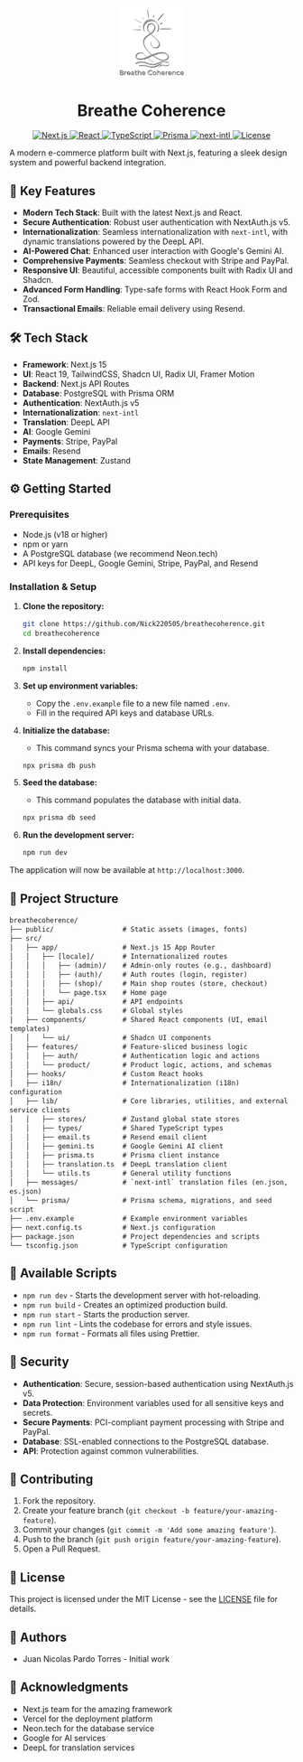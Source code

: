 <p align="center">
  <img src="public/images/BC-logo-transp-120.png" alt="Breathe Coherence Logo" width="120"/>
</p>
<h1 align="center">Breathe Coherence</h1>

<p align="center">
  <a href="https://nextjs.org/">
    <img src="https://img.shields.io/badge/Next.js-15.3-black?logo=next.js" alt="Next.js">
  </a>
  <a href="https://react.dev/">
    <img src="https://img.shields.io/badge/React-19-blue?logo=react" alt="React">
  </a>
  <a href="https://www.typescriptlang.org/">
    <img src="https://img.shields.io/badge/TypeScript-5-blue?logo=typescript" alt="TypeScript">
  </a>
  <a href="https://www.prisma.io/">
    <img src="https://img.shields.io/badge/Prisma-6.9-darkblue?logo=prisma" alt="Prisma">
  </a>
  <a href="https://next-intl.vercel.app/">
    <img src="https://img.shields.io/badge/i18n-next--intl-blue.svg" alt="next-intl">
  </a>
  <a href="LICENSE">
    <img src="https://img.shields.io/badge/License-MIT-blue.svg" alt="License">
  </a>
</p>

A modern e-commerce platform built with Next.js, featuring a sleek design system and powerful backend integration.

## 🚀 Key Features

- **Modern Tech Stack**: Built with the latest Next.js and React.
- **Secure Authentication**: Robust user authentication with NextAuth.js v5.
- **Internationalization**: Seamless internationalization with `next-intl`, with dynamic translations powered by the DeepL API.
- **AI-Powered Chat**: Enhanced user interaction with Google's Gemini AI.
- **Comprehensive Payments**: Seamless checkout with Stripe and PayPal.
- **Responsive UI**: Beautiful, accessible components built with Radix UI and Shadcn.
- **Advanced Form Handling**: Type-safe forms with React Hook Form and Zod.
- **Transactional Emails**: Reliable email delivery using Resend.

## 🛠️ Tech Stack

- **Framework**: Next.js 15
- **UI**: React 19, TailwindCSS, Shadcn UI, Radix UI, Framer Motion
- **Backend**: Next.js API Routes
- **Database**: PostgreSQL with Prisma ORM
- **Authentication**: NextAuth.js v5
- **Internationalization**: `next-intl`
- **Translation**: DeepL API
- **AI**: Google Gemini
- **Payments**: Stripe, PayPal
- **Emails**: Resend
- **State Management**: Zustand

## ⚙️ Getting Started

### Prerequisites

- Node.js (v18 or higher)
- npm or yarn
- A PostgreSQL database (we recommend Neon.tech)
- API keys for DeepL, Google Gemini, Stripe, PayPal, and Resend

### Installation & Setup

1.  **Clone the repository:**

    ```bash
    git clone https://github.com/Nick220505/breathecoherence.git
    cd breathecoherence
    ```

2.  **Install dependencies:**

    ```bash
    npm install
    ```

3.  **Set up environment variables:**

    - Copy the `.env.example` file to a new file named `.env`.
    - Fill in the required API keys and database URLs.

4.  **Initialize the database:**

    - This command syncs your Prisma schema with your database.

    ```bash
    npx prisma db push
    ```

5.  **Seed the database:**

    - This command populates the database with initial data.

    ```bash
    npx prisma db seed
    ```

6.  **Run the development server:**
    ```bash
    npm run dev
    ```

The application will now be available at `http://localhost:3000`.

## 📁 Project Structure

```
breathecoherence/
├── public/                 # Static assets (images, fonts)
├── src/
│   ├── app/                # Next.js 15 App Router
│   │   ├── [locale]/       # Internationalized routes
│   │   │   ├── (admin)/    # Admin-only routes (e.g., dashboard)
│   │   │   ├── (auth)/     # Auth routes (login, register)
│   │   │   ├── (shop)/     # Main shop routes (store, checkout)
│   │   │   └── page.tsx    # Home page
│   │   ├── api/            # API endpoints
│   │   └── globals.css     # Global styles
│   ├── components/         # Shared React components (UI, email templates)
│   │   └── ui/             # Shadcn UI components
│   ├── features/           # Feature-sliced business logic
│   │   ├── auth/           # Authentication logic and actions
│   │   └── product/        # Product logic, actions, and schemas
│   ├── hooks/              # Custom React hooks
│   ├── i18n/               # Internationalization (i18n) configuration
│   ├── lib/                # Core libraries, utilities, and external service clients
│   │   ├── stores/         # Zustand global state stores
│   │   ├── types/          # Shared TypeScript types
│   │   ├── email.ts        # Resend email client
│   │   ├── gemini.ts       # Google Gemini AI client
│   │   ├── prisma.ts       # Prisma client instance
│   │   ├── translation.ts  # DeepL translation client
│   │   └── utils.ts        # General utility functions
│   ├── messages/           # `next-intl` translation files (en.json, es.json)
│   └── prisma/             # Prisma schema, migrations, and seed script
├── .env.example            # Example environment variables
├── next.config.ts          # Next.js configuration
├── package.json            # Project dependencies and scripts
└── tsconfig.json           # TypeScript configuration
```

## 📜 Available Scripts

- `npm run dev` - Starts the development server with hot-reloading.
- `npm run build` - Creates an optimized production build.
- `npm run start` - Starts the production server.
- `npm run lint` - Lints the codebase for errors and style issues.
- `npm run format` - Formats all files using Prettier.

## 🔐 Security

- **Authentication**: Secure, session-based authentication using NextAuth.js v5.
- **Data Protection**: Environment variables used for all sensitive keys and secrets.
- **Secure Payments**: PCI-compliant payment processing with Stripe and PayPal.
- **Database**: SSL-enabled connections to the PostgreSQL database.
- **API**: Protection against common vulnerabilities.

## 🤝 Contributing

1.  Fork the repository.
2.  Create your feature branch (`git checkout -b feature/your-amazing-feature`).
3.  Commit your changes (`git commit -m 'Add some amazing feature'`).
4.  Push to the branch (`git push origin feature/your-amazing-feature`).
5.  Open a Pull Request.

## 📝 License

This project is licensed under the MIT License - see the [LICENSE](LICENSE) file for details.

## 👥 Authors

- Juan Nicolas Pardo Torres - Initial work

## 🙏 Acknowledgments

- Next.js team for the amazing framework
- Vercel for the deployment platform
- Neon.tech for the database service
- Google for AI services
- DeepL for translation services
